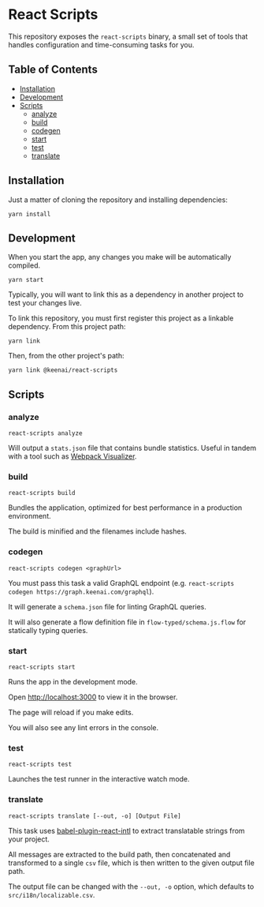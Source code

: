 # React Scripts
This repository exposes the `react-scripts` binary, a small set of tools that handles configuration and time-consuming tasks for you.

## Table of Contents
- [Installation](#installation)
- [Development](#development)
- [Scripts](#scripts)
  - [analyze](#analyze)
  - [build](#build)
  - [codegen](#codegen)
  - [start](#start)
  - [test](#test)
  - [translate](#translate)

## Installation
Just a matter of cloning the repository and installing dependencies:

```
yarn install
```

## Development
When you start the app, any changes you make will be automatically compiled.

```
yarn start
```

Typically, you will want to link this as a dependency in another project to test your changes live.

To link this repository, you must first register this project as a linkable dependency. From this project path:

```
yarn link
```

Then, from the other project's path:

```
yarn link @keenai/react-scripts
```

## Scripts

### analyze
```
react-scripts analyze
```

Will output a `stats.json` file that contains bundle statistics. Useful in tandem with a tool such as [Webpack Visualizer](https://chrisbateman.github.io/webpack-visualizer/).

### build
```
react-scripts build
```

Bundles the application, optimized for best performance in a production environment.

The build is minified and the filenames include hashes.

### codegen
```
react-scripts codegen <graphUrl>
```

You must pass this task a valid GraphQL endpoint (e.g. `react-scripts codegen https://graph.keenai.com/graphql`).

It will generate a `schema.json` file for linting GraphQL queries.

It will also generate a flow definition file in `flow-typed/schema.js.flow` for statically typing queries.

### start
```
react-scripts start
```

Runs the app in the development mode.

Open [http://localhost:3000](http://localhost:3000) to view it in the browser.

The page will reload if you make edits.

You will also see any lint errors in the console.

### test
```
react-scripts test
```

Launches the test runner in the interactive watch mode.

### translate
```
react-scripts translate [--out, -o] [Output File]
```

This task uses [babel-plugin-react-intl](https://github.com/yahoo/babel-plugin-react-intl) to extract translatable strings from your project.

All messages are extracted to the build path, then concatenated and transformed to a single `csv` file, which is then written to the given output file path.

The output file can be changed with the `--out, -o` option, which defaults to `src/i18n/localizable.csv`.
